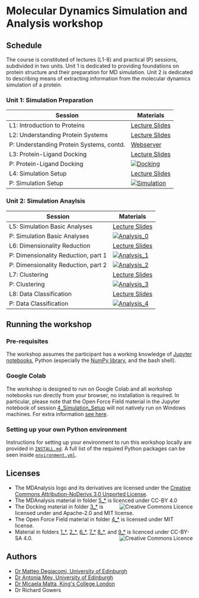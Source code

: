 # Molecular Dynamics Simulation and Analysis workshop

## Schedule

The course is constituted of lectures (L1-8) and practical (P) sessions, subdivided in two units. Unit 1 is dedicated to providing foundations on protein structure and their preparation for MD simulation. Unit 2 is dedicated to describing means of extracting information from the molecular dynamics simulation of a protein.

### Unit 1: Simulation Preparation

| Session                            | Materials |
|------------------------------------|-----------|
| L1: Introduction to Proteins | [Lecture Slides](https://github.com/CCPBioSim/Into_to_MD_simulation_and_analysis/blob/main/1_Introduction/Lecture_1_Introduction.pdf) | 
| L2: Understanding Protein Systems | [Lecture Slides](https://github.com/CCPBioSim/Into_to_MD_simulation_and_analysis/blob/main/2_Protein_Preparation/Lecture_2_Protein_Prep.pdf)
| P: Understanding Protein Systems, contd. | [Webserver](https://server.poissonboltzmann.org/pdb2pqr)|
| L3: Protein-Ligand Docking                 |  [Lecture Slides](https://github.com/CCPBioSim/Into_to_MD_simulation_and_analysis/blob/main/3_Docking/Lecture_3_Docking.pdf)| 
| P: Protein-Ligand Docking                 |  [![Docking](https://colab.research.google.com/assets/colab-badge.svg)](https://colab.research.google.com/github/CCPBioSim/Into_to_MD_simulation_and_analysis/blob/main/3_Docking/3_Docking.ipynb)| 
| L4: Simulation Setup          | [Lecture Slides](https://github.com/CCPBioSim/Into_to_MD_simulation_and_analysis/blob/main/4_Simulation_Setup/Lecture_4_Simulation_setup.pdf) |
| P: Simulation Setup          | [![Simulation](https://colab.research.google.com/assets/colab-badge.svg)](https://colab.research.google.com/github/CCPBioSim/Into_to_MD_simulation_and_analysis/blob/main/4_Simulation_Setup/4_Simulation_Setup.ipynb) |


### Unit 2: Simulation Anaylsis


| Session                                             | Materials |
|-----------------------------------------------------|-----------|
| L5: Simulation Basic Analyses             | [Lecture Slides](5_Analysis_MDAnalysis/Lecture_5_Analysis_MDAnalysis.pdf)|
| P: Simulation Basic Analyses             | [![Analysis_0](https://colab.research.google.com/assets/colab-badge.svg)](https://colab.research.google.com/github/CCPBioSim/Into_to_MD_simulation_and_analysis/blob/main/5_Analysis_MDAnalysis/5_Analysis_MDAnalysis.ipynb)|
| L6: Dimensionality Reduction                  | [Lecture Slides](https://github.com/CCPBioSim/Into_to_MD_simulation_and_analysis/blob/main/6_Analysis_DR/Lecture_6_DR.pdf)  |
| P: Dimensionality Reduction, part 1           |  [![Analysis_1](https://colab.research.google.com/assets/colab-badge.svg)](https://colab.research.google.com/github/CCPBioSim/Into_to_MD_simulation_and_analysis/blob/main/6_Analysis_DR/6_Analysis_DR_part1.ipynb)|
| P: Dimensionality Reduction, part 2           | [![Analysis_2](https://colab.research.google.com/assets/colab-badge.svg)](https://colab.research.google.com/github/CCPBioSim/Into_to_MD_simulation_and_analysis/blob/main/6_Analysis_DR/6_Analysis_DR_part2.ipynb)|
| L7: Clustering   | [Lecture Slides](https://github.com/CCPBioSim/Into_to_MD_simulation_and_analysis/blob/main/7_Analysis_clustering/Lecture_7_Clustering.pdf)|
| P: Clustering   | [![Analysis_3](https://colab.research.google.com/assets/colab-badge.svg)](https://colab.research.google.com/github/CCPBioSim/Into_to_MD_simulation_and_analysis/blob/main/7_Analysis_clustering/7_Analysis_clustering.ipynb) |
| L8: Data Classification    | [Lecture Slides](https://github.com/CCPBioSim/Into_to_MD_simulation_and_analysis/blob/main/8_Analysis_classification/Lecture_8_classification.pdf) | 
| P: Data Classification  | [![Analysis_4](https://colab.research.google.com/assets/colab-badge.svg)](https://colab.research.google.com/github/CCPBioSim/Into_to_MD_simulation_and_analysis/blob/main/8_Analysis_classification/8_Analysis_classification.ipynb) |


## Running the workshop

### Pre-requisites

The workshop assumes the participant has a working knowledge of [Jupyter notebooks](https://jupyter-notebook.readthedocs.io/en/stable/), Python (especially the [NumPy library](https://numpy.org/), and the bash shell).


### Google Colab

The workshop is designed to run on Google Colab and all workshop notebooks run directly from your browser, no installation is required. In particular, please note that the Open Force Field material in the Jupyter notebook of session [4_Simulation_Setup](https://github.com/CCPBioSim/Into_to_MD_simulation_and_analysis/tree/main/4_Simulation_Setup) will not natively run on Windows machines. For extra information [see here](https://docs.openforcefield.org/en/latest/install.html#openff-on-windows).


### Setting up your own Python environment 

Instructions for setting up your environment to run this workshop locally are provided in [`INSTALL.md`](INSTALL.md).
A full list of the required Python packages can be seen inside [`environment.yml`](environment.yml).


## Licenses

- The MDAnalysis logo and its derivatives are licensed under the [Creative Commons Attribution-NoDerivs 3.0 Unported License](https://creativecommons.org/licenses/by-nd/3.0/).
- The MDAnalysis material in folder [5_\*](https://github.com/CCPBioSim/Into_to_MD_simulation_and_analysis/tree/main/5_Analysis_MDAnalysis) is licenced under CC-BY 4.0 
<a rel="license" href="http://creativecommons.org/licenses/by/4.0/"><img alt="Creative Commons Licence" style="border-width:0" src="https://i.creativecommons.org/l/by/4.0/88x31.png" title='This work is licensed under a Creative Commons Attribution 4.0 International License.' align="right"/></a>
- The Docking material in folder [3_\*](https://github.com/CCPBioSim/Into_to_MD_simulation_and_analysis/tree/main/3_Docking) is licensed under and Apache-2.0 and MIT license.
- The Open Force Field material in folder [4_\*](https://github.com/CCPBioSim/Into_to_MD_simulation_and_analysis/tree/main/4_Simulation_Setup) is licensed under MIT license.
- Material in folders [1_\*](https://github.com/CCPBioSim/Into_to_MD_simulation_and_analysis/tree/main/1_Introduction),
[2_\*](https://github.com/CCPBioSim/Into_to_MD_simulation_and_analysis/tree/main/2_Protein_Preparation),
[6_\*](https://github.com/CCPBioSim/Into_to_MD_simulation_and_analysis/tree/main/5_Analysis_DR),
[7_\*](https://github.com/CCPBioSim/Into_to_MD_simulation_and_analysis/tree/main/6_Analysis_clustering)
[8_\*](https://github.com/CCPBioSim/Into_to_MD_simulation_and_analysis/tree/main/8_Analysis_classification), and
[9_\*](https://github.com/CCPBioSim/Into_to_MD_simulation_and_analysis/tree/main/9_Analysis_MSM) is licenced under CC-BY-SA 4.0.
<a rel="license" href="https://creativecommons.org/licenses/by-nc-sa/4.0/"><img alt="Creative Commons Licence" style="width=50" src="https://licensebuttons.net/l/by-nc-sa/4.0/88x31.png" title='This work is licensed under a Creative Commons Attribution 4.0 International License.' align="right"/></a>


## Authors

- [Dr Matteo Degiacomi, University of Edinburgh](https://degiacomi.org)
- [Dr Antonia Mey, University of Edinburgh](https://mey-research.org/)
- [Dr Micaela Matta, King's College London](https://www.kcl.ac.uk/people/micaela-matta)
- Dr Richard Gowers
